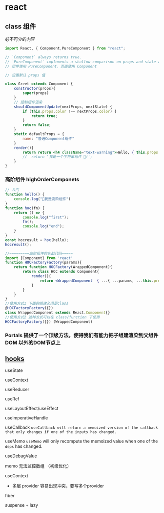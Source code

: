 # react

## class 组件

必不可少的内容

```jsx
import React, { Component,PureComponent } from "react";

// `Component` always returns true.
// `PureComponent` implements a shallow comparison on props and state and returns true if any props or states have changed.
// 组件使用 PureComponent，页面使用 Component

// 设置默认 props 值

class Greet extends Component {
    constructor(props){
        super(props)
    }
    // 控制组件渲染
    shouldComponentUpdate(nextProps, nextState) {
        if (this.props.color !== nextProps.color) {
            return true;
        }
        return false;
    }
    static defaultProps = {
        name: "普通Component组件"
    }
    render(){
        return return <h4 className="text-warning">Hello, { this.props.name }</h4>
        //  return '我是一个字符串组件 🚀!';
    }
}

```

### 高阶组件 highOrderComponets

```jsx
// 入门
function hello() {
    console.log("🚀我是高阶组件")
}
function hoc(fn) {
    return () => {
        console.log("first");
        fn();
        console.log("end");
    }
}
const hocresult = hoc(hello);
hocresult();

//=========高阶组件的实战代码=====
import {Component} from 'react'
function HOCFactoryFactory(params){
    return function HOCFactory(WrappedComponent){
        return class HOC extends Component{
            render(){
                return <WrappedComponent  { ...{ ...params, ...this.props } } />
            }
        }
    }
}
//使用方式1 下面的组建必须是class
@HOCFactoryFactory({})
class WrappedComponent extends React.Component{}
//使用方式2 这种方式可以在 class/function 下使用
HOCFactoryFactory({}) (WrappedComponent)

```

### Portals 提供了一个顶级方法，使得我们有能力把子组建渲染到父组件 DOM 以外的DOM节点上

## [hooks](https://reactjs.org/docs/hooks-reference.html)

useState

useContext

useReducer

useRef

useLayoutEffect/useEffect

useImperativeHandle

useCallback  `useCallback will return a memoized version of the callback that only changes if one of the inputs has changed.`

useMemo `useMemo` will only recompute the memoized value when one of the `deps` has changed.

useDebugValue 

memo 无法监控数组 （初级优化）

useContext 

- 多层 provider 容易出现冲突，要写多个provider

fiber 


suspense + lazy

